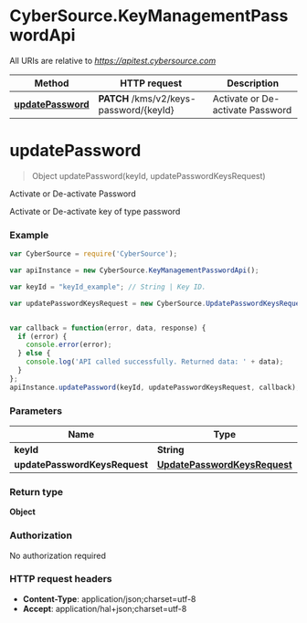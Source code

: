 # CyberSource.KeyManagementPasswordApi

All URIs are relative to *https://apitest.cybersource.com*

Method | HTTP request | Description
------------- | ------------- | -------------
[**updatePassword**](KeyManagementPasswordApi.md#updatePassword) | **PATCH** /kms/v2/keys-password/{keyId} | Activate or De-activate Password


<a name="updatePassword"></a>
# **updatePassword**
> Object updatePassword(keyId, updatePasswordKeysRequest)

Activate or De-activate Password

Activate or De-activate key of type password 

### Example
```javascript
var CyberSource = require('CyberSource');

var apiInstance = new CyberSource.KeyManagementPasswordApi();

var keyId = "keyId_example"; // String | Key ID. 

var updatePasswordKeysRequest = new CyberSource.UpdatePasswordKeysRequest(); // UpdatePasswordKeysRequest | 


var callback = function(error, data, response) {
  if (error) {
    console.error(error);
  } else {
    console.log('API called successfully. Returned data: ' + data);
  }
};
apiInstance.updatePassword(keyId, updatePasswordKeysRequest, callback);
```

### Parameters

Name | Type | Description  | Notes
------------- | ------------- | ------------- | -------------
 **keyId** | **String**| Key ID.  | 
 **updatePasswordKeysRequest** | [**UpdatePasswordKeysRequest**](UpdatePasswordKeysRequest.md)|  | 

### Return type

**Object**

### Authorization

No authorization required

### HTTP request headers

 - **Content-Type**: application/json;charset=utf-8
 - **Accept**: application/hal+json;charset=utf-8

